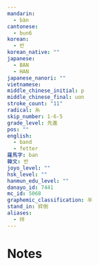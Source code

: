 ```yaml
---
mandarin:
  - bàn
cantonese:
  - bun6
korean:
  - 반
korean_native: ""
japanese:
  - BAN
  - HAN
japanese_nanori: ""
vietnamese:
middle_chinese_initial: p
middle_chinese_final: uɑn
stroke_count: "11"
radical: 糸
skip_number: 1-6-5
grade_level: 先進
pos: ""
english:
  - band
  - fetter
羅馬字: ban
韓文: 반
joyo_level: ""
hsk_level: ""
hanmun_edu_level: ""
danayo_id: 7441
mc_id: 5068
graphemic_classification: 半
stand_in: 絆倒
aliases:
  - 绊
---
```


# Notes
